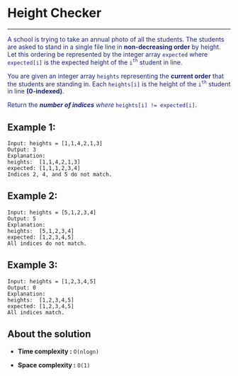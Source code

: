 # Height Checker

---

<font color="#1a237e">

A school is trying to take an annual photo of all the students. The students are asked to stand in a single file line in **non-decreasing order** by height. Let this ordering be represented by the integer array `expected` where `expected[i]` is the expected height of the `i`<sup>`th`</sup> student in line.

You are given an integer array `heights` representing the **current order** that the students are standing in. Each `heights[i]` is the height of the `i`<sup>`th`</sup> student in line **(0-indexed)**.

Return the _**number of indices** where_ `heights[i] != expected[i]`.
</font>

## Example 1:

```
Input: heights = [1,1,4,2,1,3]
Output: 3
Explanation:
heights:  [1,1,4,2,1,3]
expected: [1,1,1,2,3,4]
Indices 2, 4, and 5 do not match.
```

## Example 2:

```
Input: heights = [5,1,2,3,4]
Output: 5
Explanation:
heights:  [5,1,2,3,4]
expected: [1,2,3,4,5]
All indices do not match.
```

## Example 3:

```
Input: heights = [1,2,3,4,5]
Output: 0
Explanation:
heights:  [1,2,3,4,5]
expected: [1,2,3,4,5]
All indices match.
```

## About the solution

- **Time complexity :** `O(nlogn)`

- **Space complexity :** `O(1)`
